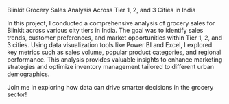 Blinkit Grocery Sales Analysis Across Tier 1, 2, and 3 Cities in India


In this project, I conducted a comprehensive analysis of grocery sales for Blinkit across various city tiers in India. The goal was to identify sales trends, customer preferences, and market opportunities within Tier 1, 2, and 3 cities. Using data visualization tools like Power BI and Excel, I explored key metrics such as sales volume, popular product categories, and regional performance. This analysis provides valuable insights to enhance marketing strategies and optimize inventory management tailored to different urban demographics.


Join me in exploring how data can drive smarter decisions in the grocery sector!
